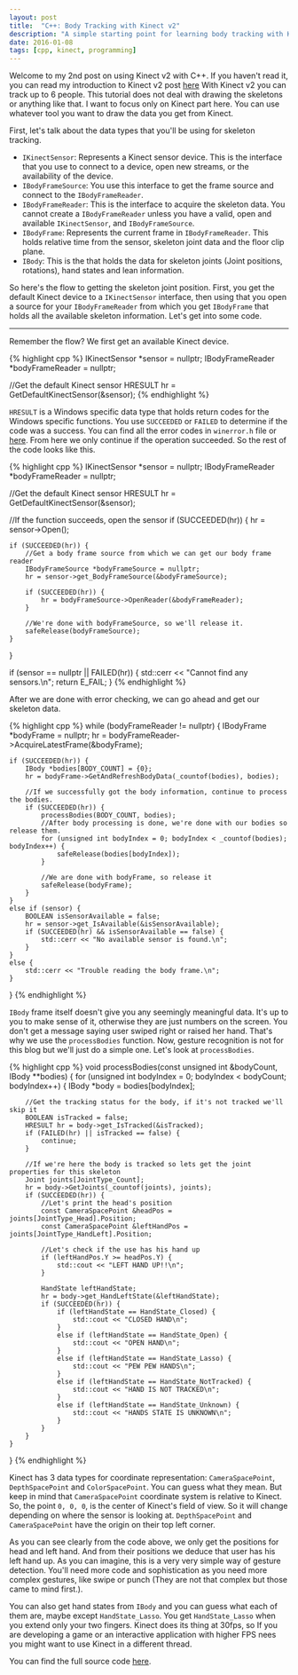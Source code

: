 ```yaml
---
layout: post
title:  "C++: Body Tracking with Kinect v2"
description: "A simple starting point for learning body tracking with Kinect v2"
date: 2016-01-08
tags: [cpp, kinect, programming]
---
```


Welcome to my 2nd post on using Kinect v2 with C++. If you haven't read it, you can read my introduction to Kinect v2 post [here][intro_kinect_link]
With Kinect v2 you can track up to 6 people. This tutorial does not deal with drawing the skeletons or anything like that. I want to focus only on Kinect part here. You can use whatever tool you want to draw the data you get from Kinect.

First, let's talk about the data types that you'll be using for skeleton tracking.

- `IKinectSensor`: Represents a Kinect sensor device. This is the interface that you use to connect to a device, open new streams, or the availability of the device.
- `IBodyFrameSource`: You use this interface to get the frame source and connect to the `IBodyFrameReader`.
- `IBodyFrameReader`: This is the interface to acquire the skeleton data. You cannot create a `IBodyFrameReader` unless you have a valid, open and available `IKinectSensor`, and `IBodyFrameSource`.
- `IBodyFrame`: Represents the current frame in `IBodyFrameReader`. This holds relative time from the sensor, skeleton joint data and the floor clip plane.
- `IBody`: This is the that holds the data for skeleton joints (Joint positions, rotations), hand states and lean information.

So here's the flow to getting the skeleton joint position. First, you get the default Kinect device to a `IKinectSensor` interface, then using that you open a source for your `IBodyFrameReader` from which you get `IBodyFrame` that holds all the available skeleton information. Let's get into some code.

--------------------

Remember the flow? We first get an available Kinect device.

{% highlight cpp %}
IKinectSensor *sensor = nullptr;
IBodyFrameReader *bodyFrameReader = nullptr;

//Get the default Kinect sensor
HRESULT hr = GetDefaultKinectSensor(&sensor);
{% endhighlight %}

`HRESULT` is a Windows specific data type that holds return codes for the Windows specific functions. You use `SUCCEEDED` or `FAILED` to determine if the code was a success. You can find all the error codes in `winerror.h` file or [here][windows_hresult_list]. From here we only continue if the operation succeeded. So the rest of the code looks like this.

{% highlight cpp %}
IKinectSensor *sensor = nullptr;
IBodyFrameReader *bodyFrameReader = nullptr;

//Get the default Kinect sensor
HRESULT hr = GetDefaultKinectSensor(&sensor);

//If the function succeeds, open the sensor
if (SUCCEEDED(hr)) {
    hr = sensor->Open();

    if (SUCCEEDED(hr)) {
        //Get a body frame source from which we can get our body frame reader
        IBodyFrameSource *bodyFrameSource = nullptr;
        hr = sensor->get_BodyFrameSource(&bodyFrameSource);

        if (SUCCEEDED(hr)) {
            hr = bodyFrameSource->OpenReader(&bodyFrameReader);
        }

        //We're done with bodyFrameSource, so we'll release it.
        safeRelease(bodyFrameSource);
    }
}

if (sensor == nullptr || FAILED(hr)) {
    std::cerr << "Cannot find any sensors.\n";
    return E_FAIL;
}
{% endhighlight %}

After we are done with error checking, we can go ahead and get our skeleton data.

{% highlight cpp %}
while (bodyFrameReader != nullptr) {
    IBodyFrame *bodyFrame = nullptr;
    hr = bodyFrameReader->AcquireLatestFrame(&bodyFrame);

    if (SUCCEEDED(hr)) {
        IBody *bodies[BODY_COUNT] = {0};
        hr = bodyFrame->GetAndRefreshBodyData(_countof(bodies), bodies);

        //If we successfully got the body information, continue to process the bodies.
        if (SUCCEEDED(hr)) {
            processBodies(BODY_COUNT, bodies);
            //After body processing is done, we're done with our bodies so release them.
            for (unsigned int bodyIndex = 0; bodyIndex < _countof(bodies); bodyIndex++) {
                safeRelease(bodies[bodyIndex]);
            }

            //We are done with bodyFrame, so release it
            safeRelease(bodyFrame);
        }
    }
    else if (sensor) {
        BOOLEAN isSensorAvailable = false;
        hr = sensor->get_IsAvailable(&isSensorAvailable);
        if (SUCCEEDED(hr) && isSensorAvailable == false) {
            std::cerr << "No available sensor is found.\n";
        }
    }
    else {
        std::cerr << "Trouble reading the body frame.\n";
    }
}
{% endhighlight %}

`IBody` frame itself doesn't give you any seemingly meaningful data. It's up to you to make sense of it, otherwise they are just numbers on the screen. You don't get a message saying user swiped right or raised her hand. That's why we use the `processBodies` function. Now, gesture recognition is not for this blog but we'll just do a simple one. Let's look at `processBodies`.

{% highlight cpp %}
void processBodies(const unsigned int &bodyCount, IBody **bodies)
{
    for (unsigned int bodyIndex = 0; bodyIndex < bodyCount; bodyIndex++) {
        IBody *body = bodies[bodyIndex];

        //Get the tracking status for the body, if it's not tracked we'll skip it
        BOOLEAN isTracked = false;
        HRESULT hr = body->get_IsTracked(&isTracked);
        if (FAILED(hr) || isTracked == false) {
            continue;
        }

        //If we're here the body is tracked so lets get the joint properties for this skeleton
        Joint joints[JointType_Count];
        hr = body->GetJoints(_countof(joints), joints);
        if (SUCCEEDED(hr)) {
            //Let's print the head's position
            const CameraSpacePoint &headPos = joints[JointType_Head].Position;
            const CameraSpacePoint &leftHandPos = joints[JointType_HandLeft].Position;

            //Let's check if the use has his hand up
            if (leftHandPos.Y >= headPos.Y) {
                std::cout << "LEFT HAND UP!!\n";
            }

            HandState leftHandState;
            hr = body->get_HandLeftState(&leftHandState);
            if (SUCCEEDED(hr)) {
                if (leftHandState == HandState_Closed) {
                    std::cout << "CLOSED HAND\n";
                }
                else if (leftHandState == HandState_Open) {
                    std::cout << "OPEN HAND\n";
                }
                else if (leftHandState == HandState_Lasso) {
                    std::cout << "PEW PEW HANDS\n";
                }
                else if (leftHandState == HandState_NotTracked) {
                    std::cout << "HAND IS NOT TRACKED\n";
                }
                else if (leftHandState == HandState_Unknown) {
                    std::cout << "HANDS STATE IS UNKNOWN\n";
                }
            }
        }
    }
}
{% endhighlight %}

Kinect has 3 data types for coordinate representation: `CameraSpacePoint`, `DepthSpacePoint` and `ColorSpacePoint`. You can guess what they mean. But keep in mind that `CameraSpacePoint` coordinate system is relative to Kinect. So, the point `0, 0, 0`, is the center of Kinect's field of view. So it will change depending on where the sensor is looking at. `DepthSpacePoint` and `CameraSpacePoint` have the origin on their top left corner.

As you can see clearly from the code above, we only get the positions for head and left hand. And from their positions we deduce that user has his left hand up. As you can imagine, this is a very very simple way of gesture detection. You'll need more code and sophistication as you need more complex gestures, like swipe or punch (They are not that complex but those came to mind first.).

You can also get hand states from `IBody` and you can guess what each of them are, maybe except `HandState_Lasso`. You get `HandState_Lasso` when you extend only your two fingers.
Kinect does its thing at 30fps, so If you are developing a game or an interactive application with higher FPS nees you might want to use Kinect in a different thread.

You can find the full source code [here][full_source].

[intro_kinect_link]: http://zmc.space/2016/kinect-v2-introduction/
[windows_hresult_list]: https://msdn.microsoft.com/en-us/library/cc704587.aspx
[full_source]: https://gist.github.com/Furkanzmc/2925d8b53a5002d6f526
